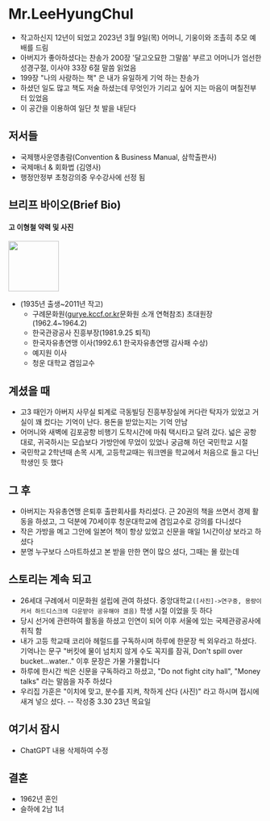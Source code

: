 # Mr.LeeHyungChul
  - 작고하신지 12년이 되었고 2023년 3월 9일(목) 어머니, 기웅이와 조촐히 추모 예배를 드림        
  - 아버지가 좋아하셨다는 찬송가 200장 '달고오묘한 그말씀' 부르고 어머니가 엄선한 성경구절, 이사야 33장 6절 말씀 읽었음
  - 199장 "나의 사랑하는 책" 은 내가 유일하게 기억 하는 찬송가 
  - 하셨던 일도 많고 책도 저술 하셨는데 무엇인가 기리고 싶어 지는 마음이 며칠전부터 있었음       
  - 이 공간을 이용하여 일단 첫 발을 내딛다       

## 저서들
- 국제행사운영총람(Convention & Business Manual, 삼학출판사)
- 국제매너 & 회화법 (김영사)
- 행정안정부 초청강의중 우수강사에 선정 됨

## 브리프 바이오(Brief Bio)
#### 고 이형철 약력 및 사진      
     
<img src="https://user-images.githubusercontent.com/10893178/224476532-42e557da-35ea-4033-9679-d37cc31e9c1d.jpeg" width="100">

- (1935년 출생~2011년 작고)
  - 구례문화원([gurye.kccf.or.kr](http://gurye.kccf.or.kr/)문화원 소개 연혁참조) 초대원장(1962.4~1964.2) 
  - 한국관광공사 진흥부장(1981.9.25 퇴직)
  - 한국자유총연맹 이사(1992.6.1 한국자유총연맹 감사패 수상)
  - 예지원 이사    
  - 청운 대학교 겸임교수    
  
## 계셨을 때
   - 고3 때인가 아버지 사무실 퇴계로 극동빌딩 진흥부장실에 커다란 탁자가 있었고 거실이 꽤 컸다는 기억이 난다. 용돈을 받았는지는 기억 안남   
   - 어머니와 새벽에 김포공항 비행기 도착시간에 마춰 택시타고 달려 갔다. 넓은 공항대로, 귀국하시는 모습보다 가방안에 무었이 있었나 궁금해 하던 국민학교 시절
   - 국민학교 2학년때 손목 시계, 고등학교때는 워크멘을 학교에서 처음으로 들고 다닌 학생인 듯 했다
  
## 그 후
   - 아버지는 자유총연맹 은퇴후 출판회사를 차리셨다. 근 20권의 책을 쓰면서 경제 활동을 하셨고, 그 덕분에 70세이후 청운대학교에 겸임교수로 강의를 다니셨다
   - 작은 가방을 메고 그안에 일본어 책이 항상 있었고 신문을 매일 1시간이상 보라고 하셨다
   - 분명 누구보다 스마트하셨고 본 받을 만한 면이 많으 셨다, 그때는 몰 랐는데
  
## 스토리는 계속 되고
   - 26세대 구례에서 미문화원 설립에 관여 하셨다. 중앙대학교`([사진]->연구중, 용량이 커서 하드디스크에 다운받아 공유해야 겠음)` 학생 시절 이었을 듯 하다
   - 당시 선거에 관련하여 활동을 하셨고 인연이 되어 이후 서울에 있는 국제관광공사에 취직 함
   - 내가 고등 학교때 코리아 헤럴드를 구독하시며 하루에 한문장 씩 외우라고 하셨다. 기억나는 문구 "버킷에 물이 넘치지 않게 수도 꼭지를 잠궈, Don't spill over bucket...water.." 이후 문장은 가물 가물합니다
   - 하루에 한시간 씩은 신문을 구독하라고 하셨고, "Do not fight city hall", "Money talks" 라는 말씀을 자주 하셨다
   - 우리집 가훈은 "이치에 맞고, 분수를 지켜, 착하게 산다 (사진)" 라고 하시며 접시에 새겨 넣으 셨다. -- 작성중 3.30 23년 목요일

## 여기서 잠시
  - ChatGPT 내용 삭제하여 수정

## 결혼
  - 1962년 혼인
  - 슬하에 2남 1녀
